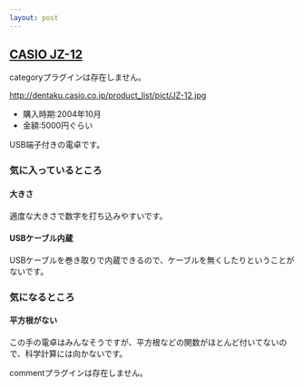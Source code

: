 ```yaml
---
layout: post
---
```

<h2><a href="http://dentaku.casio.co.jp/product_list/product.php?m_no=70">CASIO JZ-12</a></h2>
<p><span class="error">categoryプラグインは存在しません。</span></p>
<p><a href="http://dentaku.casio.co.jp/product_list/pict/JZ-12.jpg">http://dentaku.casio.co.jp/product_list/pict/JZ-12.jpg</a></p>
<ul>
<li>購入時期:2004年10月</li>
<li>金額:5000円ぐらい</li>
</ul>
<p>USB端子付きの電卓です。</p>
<h3>気に入っているところ</h3>
<h4>大きさ</h4>
<p>適度な大きさで数字を打ち込みやすいです。</p>
<h4>USBケーブル内蔵</h4>
<p>USBケーブルを巻き取りで内蔵できるので、ケーブルを無くしたりということがないです。</p>
<h3>気になるところ</h3>
<h4>平方根がない</h4>
<p>この手の電卓はみんなそうですが、平方根などの関数がほとんど付いてないので、科学計算には向かないです。</p>
<p><span class="error">commentプラグインは存在しません。</span> </p>
